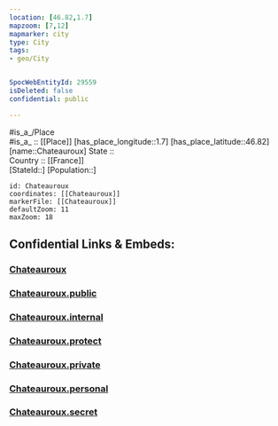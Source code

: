 ```yaml
---
location: [46.82,1.7] 
mapzoom: [7,12] 
mapmarker: city 
type: City
tags:
- geo/City


SpocWebEntityId: 29559
isDeleted: false
confidential: public

---
```

#is_a_/Place  
#is_a_ :: [[Place]] 
[has_place_longitude::1.7] 
[has_place_latitude::46.82] 
[name::Chateauroux] 
State ::  
Country :: [[France]]  
[StateId::] 
[Population::] 



```leaflet
id: Chateauroux
coordinates: [[Chateauroux]] 
markerFile: [[Chateauroux]] 
defaultZoom: 11 
maxZoom: 18
```


## Confidential Links & Embeds: 

### [Chateauroux](/_Standards/Earth/Continent/Europe/Europe~West/France/regions~France/Val_de_Loire/departments~Val_de_Loire/Indre/communes~Indre/Châteauroux/cities~Châteauroux/Chateauroux.md) 

### [Chateauroux.public](/_public/Earth/Continent/Europe/Europe~West/France/regions~France/Val_de_Loire/departments~Val_de_Loire/Indre/communes~Indre/Châteauroux/cities~Châteauroux/Chateauroux.public.md) 

### [Chateauroux.internal](/_internal/Earth/Continent/Europe/Europe~West/France/regions~France/Val_de_Loire/departments~Val_de_Loire/Indre/communes~Indre/Châteauroux/cities~Châteauroux/Chateauroux.internal.md) 

### [Chateauroux.protect](/_protect/Earth/Continent/Europe/Europe~West/France/regions~France/Val_de_Loire/departments~Val_de_Loire/Indre/communes~Indre/Châteauroux/cities~Châteauroux/Chateauroux.protect.md) 

### [Chateauroux.private](/_private/Earth/Continent/Europe/Europe~West/France/regions~France/Val_de_Loire/departments~Val_de_Loire/Indre/communes~Indre/Châteauroux/cities~Châteauroux/Chateauroux.private.md) 

### [Chateauroux.personal](/_personal/Earth/Continent/Europe/Europe~West/France/regions~France/Val_de_Loire/departments~Val_de_Loire/Indre/communes~Indre/Châteauroux/cities~Châteauroux/Chateauroux.personal.md) 

### [Chateauroux.secret](/_secret/Earth/Continent/Europe/Europe~West/France/regions~France/Val_de_Loire/departments~Val_de_Loire/Indre/communes~Indre/Châteauroux/cities~Châteauroux/Chateauroux.secret.md)

